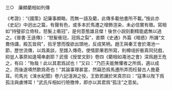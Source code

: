 三○　廉頗藺相如列傳

《考證》：“《國策》記廉事頗略，而無一語及藺，此傳多載他書所不載。”按此亦《史記》中迥出之篇，有聲有色，或多本於馬遷之增飾渲染，未必信實有徵。寫相如“持璧卻立倚柱，怒髮上衝冠”，是何意態雄且傑！後世小説刻劃精能處無以過之。《晉書·王遜傳》：“怒髮衝冠，冠爲之裂”，直類《史通》外篇《暗惑》所譏“文鴦侍講，殿瓦皆飛”，拾牙慧而復欲出頭地，反成笑柄。趙王與秦王會於澠池一節，歷世流傳，以爲美談，至譜入傳奇。使情節果若所寫，則樽俎折衝真同兒戲，抑豈人事原如逢場串劇耶？武億《授堂文鈔》卷四《藺相如澠池之會》深爲趙王危之，有曰：“殆哉！此以其君爲試也！”又曰：“乃匹夫能無懼者之所爲，適以成之，而後遂嘖然歎爲奇也！”其論事理甚當，然竊恐爲馬遷所弄而枉替古人擔憂耳。司馬光《涑水紀聞》卷六記澶淵之役，王欽若譖於宋真宗曰：“寇準以陛下爲孤注與虜博耳！”武氏斥相如行險徼倖，即亦以其君爲“孤注”之意矣。
